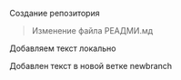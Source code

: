 Создание репозитория

> Изменение файла РЕАДМИ.мд

Добавляем текст локально

Добавлен текст в новой ветке newbranch